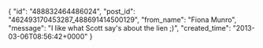  {
   "id": "488832464486024",
   "post_id": "462493170453287_488691414500129",
   "from_name": "Fiona Munro",
   "message": "I like what Scott say's about the lien ;)",
   "created_time": "2013-03-06T08:56:42+0000"
 }
